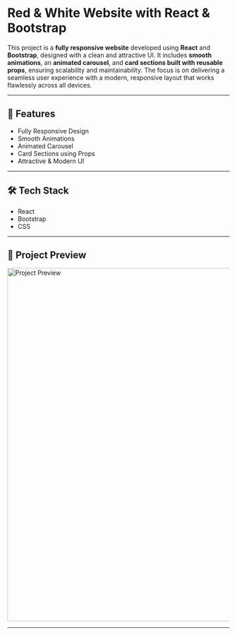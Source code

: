 # Red & White Website with React & Bootstrap


This project is a **fully responsive website** developed using **React** and **Bootstrap**, designed with a clean and attractive UI. It includes **smooth animations**, an **animated carousel**, and **card sections built with reusable props**, ensuring scalability and maintainability. The focus is on delivering a seamless user experience with a modern, responsive layout that works flawlessly across all devices.

---

## 🚀 Features
- Fully Responsive Design  
- Smooth Animations  
- Animated Carousel  
- Card Sections using Props  
- Attractive & Modern UI  

---

## 🛠️ Tech Stack
- React  
- Bootstrap  
- CSS  

---

## 📸 Project Preview
<img src="./rnw.png" alt="Project Preview" width="800"/>

---


